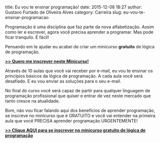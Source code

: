 title: Eu vou te ensinar programação!
date: 2015-12-08 18:27
author: Gustavo Furtado de Oliveira Alves
category: Carreira
slug: eu-vou-te-ensinar-programacao

Programação é uma disciplina que faz parte da nova alfabetização. Assim como ler e escrever, agora você precisa aprender a programar. Mas pode ficar tranquilo. É fácil!

Pensando em te ajudar eu acabei de criar um minicurso **gratuito** de lógica de programação.

**[>> Quero me inscrever neste Minicurso!]**

Através de 10 aulas que você vai receber por e-mail, eu vou te ensinar os princípios básicos da lógica de programação. A cada aula você será desafiado. E eu vou enviar as soluções para o seu e-mail.

No final do curso você será capaz de partir para qualquer linguagem de programação profissional que quiser e entrar de vez neste mercado que tanto cresce na atualidade.

Bom, não vou ficar falando aqui dos benefícios de aprender programação, se inscreve no minicurso que é GRATUITO e você vai entender na primeira aula que você PRECISA aprender programação URGENTEMENTE!

**[>> Clique AQUI para se inscrever no minicurso gratuito de lógica de programação][>> Quero me inscrever neste Minicurso!]**

  [>> Quero me inscrever neste Minicurso!]: http://bit.ly/1HVkbHt
